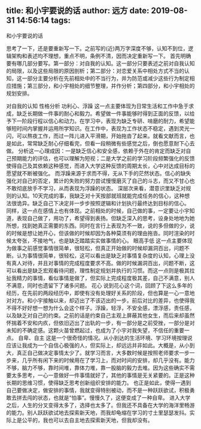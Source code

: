 title: 和小宇要说的话
author: 远方
date: 2019-08-31 14:56:14
tags:
---
和小宇要说的话

思考了一下，还是要重新写一下。之前写的(近)两万字深度不够，认知不到位，逻辑架构和表述均不理想，重点不明，条例不清，因而决定重新写一下。
	首先明确要有哪几部分要写。第一部分：对自我的认知。这一部分只要表述之前对自我认知的局限，以及这些局限的原因剖析；第二部分：对恋爱关系中相处方式不当的认知，这一部分主要分析在先前相处中的不当行为，并为防范或减少这些行为制定相应措施；第三部分，和小宇相处的细节整理，并作分析；第四部分，和小宇相处的规划安排。

对自我的认知
性格分析
功利心、浮躁
这一点主要体现为日常生活和工作中急于求成，缺乏长期做一件事的耐心和毅力。希望做一件事能够时得到正面的反馈，以给予下一阶段行程以信心和动力。在学习中，表现为缺乏专研、啃磨的耐力，希望能够短时间内掌握并运用所学知识。在工作中，表现为工作状态不稳定，遇到灵光一闪，可以熬夜工作，而过一阵儿进入平滑期，开始拖沓了起来。就看文献而言，也是如此，常常缺乏耐心仔细看完，但看一段稍微有些感觉之后，倒也愿意耐下心去做。
分析这一心理成因：一是缺乏信心和安全感，依赖于外在的肯定而缺乏对自己预期能力的评估，也可以理解为短视；二是大学之前的学习阶段频繁强化的反馈使得自己及其依赖这种感觉，而进入大学这种反馈的周期太长，心中对达成目标的愿望就不断被强化。
而浮躁来源于求而不得，无从下手的茫然状态。信心的缺失强化对自己的否定，累计的失败的努力尝试慢慢磨灭了自己的斗志，而又不甘心也不敢彻底放手不学习，从而表现为浮躁的状态。
深层次来看，潜意识里缺乏对规则的认知。10天完成的事，我缺乏对十天按部就班就能完成任务的信心，这种想法很诡异。缺乏自己下决定并一步步按照逻辑和计划执行最终达到目标的信心。
同样，这一点在感情上也有体现。之前相处的时候，自己做的事，一定要让小宇知道，表现自己做了，用功了，希望得到表扬。但缺乏深入的思考，设身处地地为她所想，找到她真正需要的东西。同时在言行上表现为不一致，说的多但做的少，说的时候是想让她开心，但该做的时候却因为各种莫须有的理由拖沓。同时渲染的时候太夸张，不接地气，也是缺乏踏踏实实做事情的心。
眼高手低
这一点主要体现为做事之前感觉事情很简单，很轻松，但真正开始做的时候却漏洞百出，问题不断。认为事情很简单，很轻松，这可以看出是缺乏对事情复杂度的认知，心理上没有真人对待，并且对事情的完成程度要求不高。做的时候漏洞百出，问题不断，这可以看出是缺乏宏观看待问题，理性制定规划并执行的习惯。而这一点则是极其拉扯我精力的事情，看似事情是做了，但实际上完成程度极其差，自己不满意，别人不满意，同时也遗留下了诸多问题。
花心
	说到花心这个词，回顾了下这么多年的经历，在先前的两段经历中，即使有没有处理好关系的阶段，但也算是一心一意地对对方。和小宇接触以来，却迈出了不该迈出的一步。前后对比的差异，也使得我不得不好好想一想为什么会这个样子。浮躁，轻浮，不安全感，漂浮感，责任感，以及缺乏对自己的约束。之前的话是约束自己主观上屏蔽其他女生，而后来却虽然怀揣着不安和内疚，但依旧迈出了出轨的一步，有一部分是之前受挫，一部分是对未知的不确定感。这颗火苗曾燃起过，也成为了小宇对我失望，不信任的重要一点。
自卑、自主
	这是一个很奇怪的情况。从小到达的生活环境、学习环境按理说应该让我成为一个自信心极强的人，但实际上，却远远并非如此。大概是，从小到大，真正自己做决定事情太少了。就学习而言，大多数时候是按照老师要求一步一步来，几乎所有闲下来的时候用在了学习上，而对时间的安排，却几乎没有。能力不够，脑力不够，靠时间堆，靠体力堆，靠一股脑的毅力去堆。因为这些确实不需要太多思考，一心一意做好一件事情就好了，其他的事情是无关紧要的。正是这种长期的思维习惯，使得缺乏思考创新组织安排的能力。
	也正是如此，使得一遇到自己要做决定，做安排的事情，我就变得特别被动，而不是一种跃跃欲试，积极勇敢去拼去闯的状态，也就是“怕事”。慢慢久了，这便变成了一种自卑。
	进入大学之后，人生的分叉变得太多了，选择也太多了。但我还不具备在大学的海洋里畅游的能力。别人跃跃欲试地去探索新天地，而我却龟缩在学习的寸土里瑟瑟发抖。实际上是公平的，我也可以去自主地去探索新天地，但我却没有。
